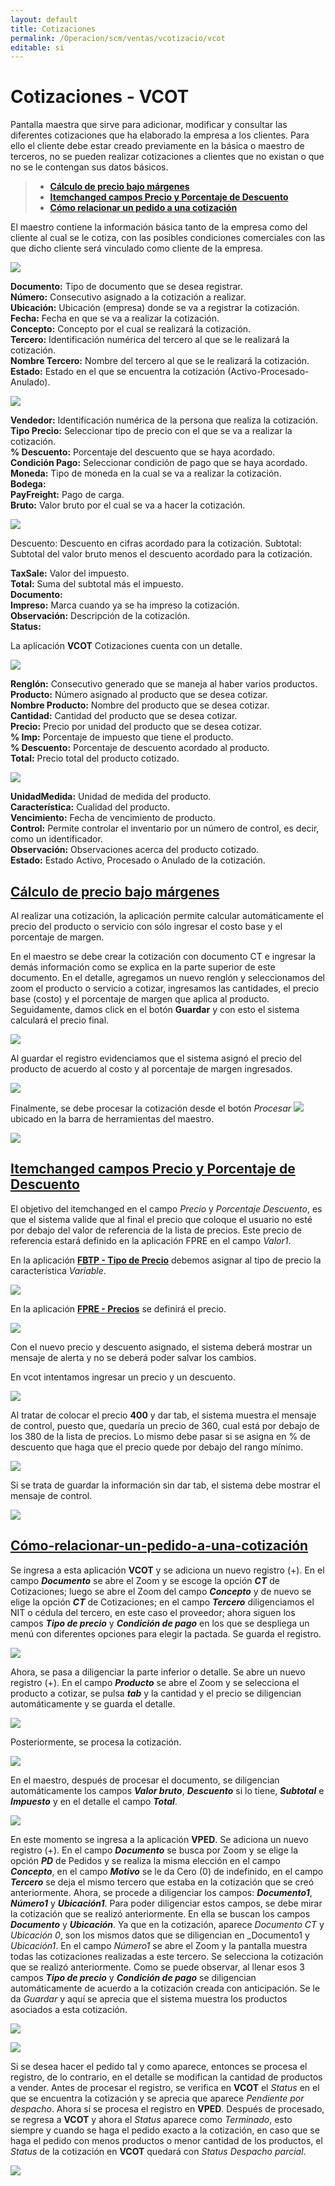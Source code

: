 ```yaml
---
layout: default
title: Cotizaciones
permalink: /Operacion/scm/ventas/vcotizacio/vcot
editable: si
---
```


# Cotizaciones - VCOT

Pantalla maestra que sirve para adicionar, modificar y consultar las diferentes cotizaciones que ha elaborado la empresa a los clientes. Para ello el cliente debe estar creado previamente en la básica o maestro de terceros, no se pueden realizar cotizaciones a clientes que no existan o que no se le contengan sus datos básicos.

>+ [**Cálculo de precio bajo márgenes**](http://docs.oasiscom.com/Operacion/scm/ventas/vcotizacio/vcot#cálculo-de-precio-bajo-márgenes)
>+ [**Itemchanged campos Precio y Porcentaje de Descuento**](http://docs.oasiscom.com/Operacion/scm/ventas/vcotizacio/vcot#itemchanged-campos-precio-y-porcentaje-de-descuento)  
>+ [**Cómo relacionar un pedido a una cotización**](http://docs.oasiscom.com/Operacion/scm/ventas/vcotizacio/vcot#cómo-relacionar-un-pedido-a-una-cotización)


El maestro contiene la información básica tanto de la empresa como del cliente al cual se le cotiza, con las posibles condiciones comerciales con las que dicho cliente será vinculado como cliente de la empresa.

![](vcot1.png)

**Documento:** Tipo de documento que se desea registrar.  
**Número:** Consecutivo asignado a la cotización a realizar.  
**Ubicación:** Ubicación (empresa) donde se va a registrar la cotización.  
**Fecha:** Fecha en que se va a realizar la cotización.  
**Concepto:** Concepto por el cual se realizará la cotización.  
**Tercero:** Identificación numérica del tercero al que se le realizará la cotización.  
**Nombre Tercero:** Nombre del tercero al que se le realizará la cotización.  
**Estado:** Estado en el que se encuentra la cotización (Activo-Procesado-Anulado).  

![](vcot2.png)

**Vendedor:** Identificación numérica de la persona que realiza la cotización.  
**Tipo Precio:** Seleccionar tipo de precio con el que se va a realizar la cotización.  
**% Descuento:** Porcentaje del descuento que se haya acordado.  
**Condición Pago:** Seleccionar condición de pago que se haya acordado.  
**Moneda:** Tipo de moneda en la cual se va a realizar la cotización.  
**Bodega:**  
**PayFreight:** Pago de carga.  
**Bruto:** Valor bruto por el cual se va a hacer la cotización.  


![](vcot3.png)

Descuento: Descuento en cifras acordado para la cotización. 
Subtotal: Subtotal del valor bruto menos el descuento acordado para la cotización.

**TaxSale:** Valor del impuesto.  
**Total:** Suma del subtotal más el impuesto.  
**Documento:**  
**Impreso:** Marca cuando ya se ha impreso la cotización.  
**Observación:** Descripción de la cotización.  
**Status:**  

La aplicación **VCOT** Cotizaciones cuenta con un detalle.

![](vcot4.png)

**Renglón:** Consecutivo generado que se maneja al haber varios productos.  
**Producto:** Número asignado al producto que se desea cotizar.  
**Nombre Producto:** Nombre del producto que se desea cotizar.  
**Cantidad:** Cantidad del producto que se desea cotizar.  
**Precio:** Precio por unidad del producto que se desea cotizar.  
**% Imp:** Porcentaje de impuesto que tiene el producto.  
**% Descuento:** Porcentaje de descuento acordado al producto.  
**Total:** Precio total del producto cotizado.  

![](vcot5.png)

**UnidadMedida:** Unidad de medida del producto.  
**Característica:** Cualidad del producto.  
**Vencimiento:** Fecha de vencimiento de producto.  
**Control:** Permite controlar el inventario por un número de control, es decir, como un identificador.  
**Observación:** Observaciones acerca del producto cotizado.  
**Estado:** Estado Activo, Procesado o Anulado de la cotización.  

## [Cálculo de precio bajo márgenes](http://docs.oasiscom.com/Operacion/scm/ventas/vcotizacio/vcot#cálculo-de-precio-bajo-márgenes)

Al realizar una cotización, la aplicación permite calcular automáticamente el precio del producto o servicio con sólo ingresar el costo base y el porcentaje de margen.  

En el maestro se debe crear la cotización con documento CT e ingresar la demás información como se explica en la parte superior de este documento. En el detalle, agregamos un nuevo renglón y seleccionamos del zoom el producto o servicio a cotizar, ingresamos las cantidades, el precio base (costo) y el porcentaje de margen que aplica al producto. Seguidamente, damos click en el botón **Guardar** y con esto el sistema calculará el precio final.  

![](vcot6.png)

Al guardar el registro evidenciamos que el sistema asignó el precio del producto de acuerdo al costo y al porcentaje de margen ingresados.  

![](vcot7.png)

Finalmente, se debe procesar la cotización desde el botón _Procesar_ ![](procesar.png) ubicado en la barra de herramientas del maestro.  

![](vcot8.png)

## [Itemchanged campos Precio y Porcentaje de Descuento](http://docs.oasiscom.com/Operacion/scm/ventas/vcotizacio/vcot#itemchanged-campos-precio-y-porcentaje-de-descuento)

El objetivo del itemchanged en el campo _Precio_ y _Porcentaje Descuento_, es que el sistema valide que al final el precio que coloque el usuario no esté por debajo del valor de referencia de la lista de precios. Este precio de referencia estará definido  en la aplicación FPRE en el campo _Valor1_.  

En la aplicación [**FBTP - Tipo de Precio**](http://docs.oasiscom.com/Operacion/scm/facturacion/fbasica/fbtp) debemos asignar al tipo de precio la característica _Variable_.  

![](fbtp.png)

En la aplicación [**FPRE - Precios**](http://docs.oasiscom.com/Operacion/scm/facturacion/fprecio/fpre) se definirá el precio.  

![](fpre.png)

Con el nuevo precio y descuento asignado, el sistema deberá mostrar un mensaje de alerta y no se deberá poder salvar los cambios.  

En vcot intentamos ingresar un precio y un descuento.  

![](vcot9.png)

Al tratar de colocar el precio **400** y dar tab, el sistema muestra el mensaje de control, puesto que, quedaría un precio de 360, cual está por debajo de los 380 de la lista de precios. Lo mismo debe pasar si se asigna en % de descuento que haga que el precio quede por debajo del rango mínimo.  

![](vcot10.png)

Si se trata de guardar la información sin dar tab, el sistema debe mostrar el mensaje de control.  

![](vcot11.png)  

## [Cómo-relacionar-un-pedido-a-una-cotización](http://docs.oasiscom.com/Operacion/scm/ventas/vcotizacio/vcot#cómo-relacionar-un-pedido-a-una-cotización)  

Se ingresa a esta aplicación **VCOT** y se adiciona un nuevo registro (+).  En el campo **_Documento_** se abre el Zoom y se escoge la opción **_CT_** de Cotizaciones;  luego se abre el Zoom del campo **_Concepto_** y de nuevo se elige la opción **_CT_** de Cotizaciones; en el campo **_Tercero_** diligenciamos el NIT o cédula del tercero, en este caso el proveedor; ahora siguen los campos **_Tipo de precio_** y **_Condición de pago_** en los que se despliega un menú con diferentes opciones para elegir la pactada.  Se guarda el registro.


![](vcot12.png)  


Ahora, se pasa a diligenciar la parte inferior o detalle.  Se abre un nuevo registro (+).  En el campo **_Producto_** se abre el Zoom y se selecciona el producto a cotizar, se pulsa **_tab_** y la cantidad y el precio se diligencian automáticamente y se guarda el detalle.  

![](vcot13.png)  


Posteriormente, se procesa la cotización.  

![](vcot14.png)  


En el maestro, después de procesar el documento, se diligencian automáticamente los campos **_Valor bruto_**, **_Descuento_** si lo tiene, **_Subtotal_** e **_Impuesto_** y en el detalle el campo **_Total_**.  


![](vcot15.png)  


En este momento se ingresa a la aplicación **VPED**.  Se adiciona un nuevo registro (+).  En el campo **_Documento_** se busca por Zoom y se elige la opción **_PD_** de Pedidos y se realiza la misma elección en el campo **_Concepto_**, en el campo **_Motivo_** se le da Cero (0) de indefinido, en el campo **_Tercero_** se deja el mismo tercero que estaba en la cotización que se creó anteriormente.  Ahora, se procede a diligenciar los campos: **_Documento1_**, **_Número1_** y **_Ubicación1_**.  Para poder diligenciar estos campos, se debe mirar la cotización que se realizó anteriormente.  En ella se buscan los campos **_Documento_** y **_Ubicación_**. Ya que en la cotización, aparece _Documento CT_ y _Ubicación 0_, son los mismos datos que se diligencian en _Documento1 y _Ubicación1_.  En el campo _Número1_ se abre el Zoom y la pantalla muestra todas las cotizaciones realizadas a este tercero.  Se selecciona la cotización que se realizó anteriormente.  Como se puede observar, al llenar esos 3 campos **_Tipo de precio_** y **_Condición de pago_** se diligencian automáticamente de acuerdo a la cotización creada con anticipación.  Se le da _Guardar_ y aquí se aprecia que el sistema muestra los productos asociados a esta cotización.  


![](vcot16.png)  


![](vcot17.png)   

Si se desea hacer el pedido tal y como aparece, entonces se procesa el registro, de lo contrario, en el detalle se modifican la cantidad de productos a vender.  Antes de procesar el registro, se verifica en **VCOT** el _Status_ en el que se encuentra la cotización y se aprecia que aparece _Pendiente por despacho_. Ahora sí se procesa el registro en **VPED**.  Después de procesado, se regresa a **VCOT** y ahora el _Status_ aparece como _Terminado_, esto siempre y cuando se haga el pedido exacto a la cotización, en caso que se haga el pedido con menos productos o menor cantidad de los productos, el _Status_ de la cotización en **VCOT** quedará con _Status_ _Despacho parcial_.  


![](vcot18.png)   







